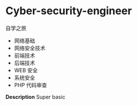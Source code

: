 <!--
 * @Author: kok-s0s
 * @Date: 2021-04-17 19:18:41
 * @LastEditTime: 2021-06-04 15:09:13
 * @Description: 记录
-->

# Cyber-​​security-engineer

自学之旅

- 网络基础
- 网络安全技术
- 前端技术
- 后端技术
- WEB 安全
- 系统安全
- PHP 代码审查



**Description** Super basic